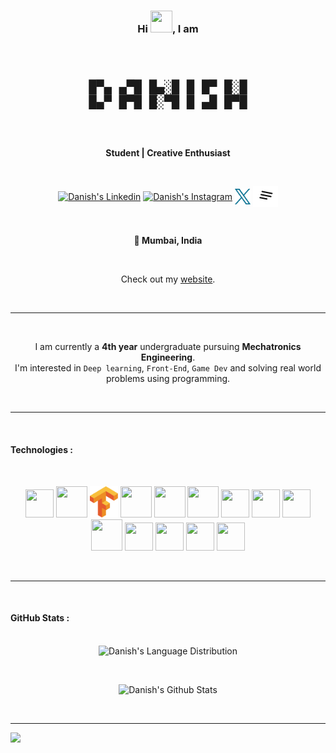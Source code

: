 <h3 align="center">Hi <img src="https://c.tenor.com/Wx9IEmZZXSoAAAAi/hi.gif" height="35" width="35">, I am 
</h3>
<br>
<pre align="center">
<font size="5">
█▀▄ ▄▀█ █▄░█ █ █▀ █░█
█▄▀ █▀█ █░▀█ █ ▄█ █▀█
</font>
</pre>
<br>
<p align="center">
<b>Student | Creative Enthusiast</b>
</p>
<br>
<p align="center">
<a href="https://www.linkedin.com/in/dan10ish/" target="_blank" rel="noopener noreferrer"><img align="center" src="./Resources/Readme_icons/r_linkedin.svg" alt="Danish's Linkedin" height="40" width="40" /></a>
<a href="https://www.instagram.com/dan10ish/" target="_blank" rel="noopener noreferrer"><img align="center" src="./Resources/Readme_icons/r_instagram.svg" alt="Danish's Instagram" height="30" width="40"/></a>
<a href="https://twitter.com/dan10ish" target="_blank" rel="noopener noreferrer"><img align="center" src="./Resources/Readme_icons/x.svg" alt="Danish's Twitter" height="25" width="25"/></a>
<a href="https://dan10ish.read.cv/" target="_blank" rel="noopener noreferrer"><img align="center" src="./Resources/Readme_icons/ReadCV.svg" alt="Danish's Snapchat" height="33" width="40"/></a>
</p>
</p>
<br>
<p align="center">
<b>📍 Mumbai, India</b>
</p>
<br>
<p align="center">
Check out my <a href="https://danish.bio/">website</a>.
</p>
<br>

<hr>
<br>

<p align="center">
<p align="center">
    I am currently a <b>4th year</b> undergraduate pursuing <b>Mechatronics Engineering</b>.
     
  <br>
I'm interested in <code>Deep learning</code>, <code>Front-End</code>, <code>Game Dev</code> and solving real world problems using programming. 
</p>
<br>
<hr>
<br>
<h4>Technologies : </h4>
<br>
  <p align="center">
  <img height="45" width="45px" src="./Resources/Readme_icons/python.svg">
  <img height="50" width="50px" src="./Resources/Readme_icons/react.svg">
  <img height="50" width="45px" src="./Resources/Readme_icons/Tensorflow.svg">
  <img height="50" width="50px" src="./Resources/Readme_icons/c.svg">
  <img height="50" width="50px" src="./Resources/Readme_icons/cpp.svg">
  <img height="50" width="50px" src="./Resources/Readme_icons/c-sharp.svg">
  <img height="45" width="45px" src="./Resources/Readme_icons/html.svg">
  <img height="45" width="45px" src="./Resources/Readme_icons/css.svg">
  <img height="45" width="45px" src="./Resources/Readme_icons/unity.svg">
  <img height="50" width="50px" src="./Resources/Readme_icons/blender.svg">
  <img height="45" width="45px" src="./Resources/Readme_icons/fusion.svg">
  <img height="45" width="45px" src="./Resources/Readme_icons/adobe-photoshop.svg">
  <img height="45" width="45px" src="./Resources/Readme_icons/figma.svg">
  <img height="45" width="45px" src="./Resources/Readme_icons/autocad.svg">

  </p>
  <br>
  <hr>
  <br>
 <h4>GitHub Stats :</h4>
<p align="center">
<br> 
<img src="https://github-readme-stats-five-flame-83.vercel.app/api/top-langs?username=dan10ish&show_icons=true&theme=solarized-light&locale=en&layout=compact" alt="Danish's Language Distribution" width="380" /></p>
<br>
<p align="center"><img src="https://github-readme-stats-five-flame-83.vercel.app/api?username=dan10ish&hide=prs,issues&show_icons=true&theme=solarized-light&locale=en" alt="Danish's Github Stats" width="380" /></p>

<br>

---

<img src="https://visitcount.itsvg.in/api?id=dan10ish&label=Profile%20Views&icon=5&pretty=false" />
